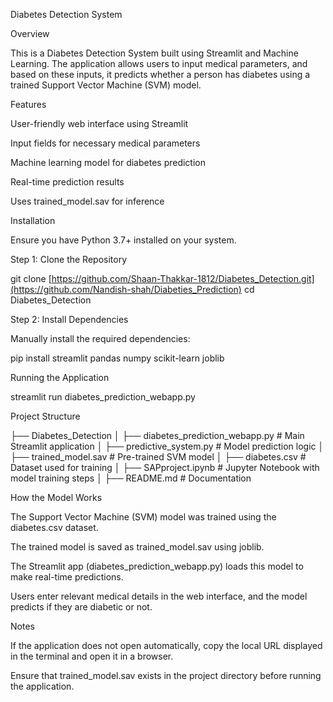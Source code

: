 Diabetes Detection System

Overview

This is a Diabetes Detection System built using Streamlit and Machine Learning. The application allows users to input medical parameters, and based on these inputs, it predicts whether a person has diabetes using a trained Support Vector Machine (SVM) model.

Features

User-friendly web interface using Streamlit

Input fields for necessary medical parameters

Machine learning model for diabetes prediction

Real-time prediction results

Uses trained_model.sav for inference

Installation

Ensure you have Python 3.7+ installed on your system.

Step 1: Clone the Repository

git clone [https://github.com/Shaan-Thakkar-1812/Diabetes_Detection.git](https://github.com/Nandish-shah/Diabeties_Prediction)
cd Diabetes_Detection

Step 2: Install Dependencies

Manually install the required dependencies:

pip install streamlit pandas numpy scikit-learn joblib

Running the Application

streamlit run diabetes_prediction_webapp.py

Project Structure

├── Diabetes_Detection
│   ├── diabetes_prediction_webapp.py   # Main Streamlit application
│   ├── predictive_system.py            # Model prediction logic
│   ├── trained_model.sav               # Pre-trained SVM model
│   ├── diabetes.csv                     # Dataset used for training
│   ├── SAPproject.ipynb                 # Jupyter Notebook with model training steps
│   ├── README.md                        # Documentation

How the Model Works

The Support Vector Machine (SVM) model was trained using the diabetes.csv dataset.

The trained model is saved as trained_model.sav using joblib.

The Streamlit app (diabetes_prediction_webapp.py) loads this model to make real-time predictions.

Users enter relevant medical details in the web interface, and the model predicts if they are diabetic or not.

Notes

If the application does not open automatically, copy the local URL displayed in the terminal and open it in a browser.

Ensure that trained_model.sav exists in the project directory before running the application.

